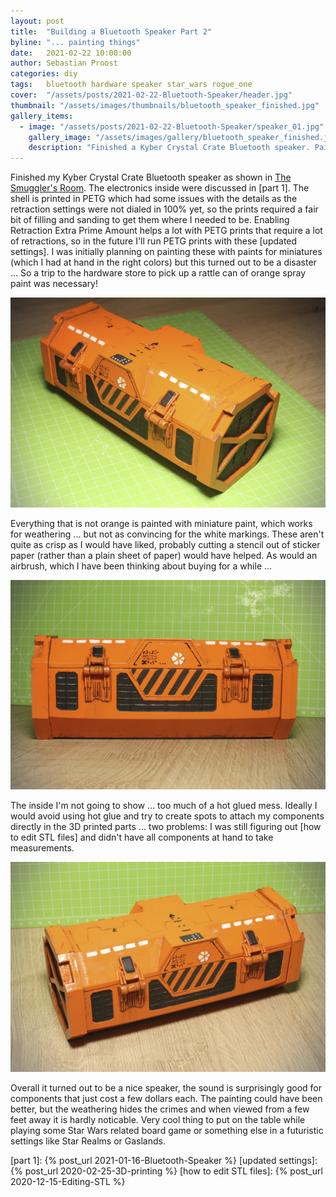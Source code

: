```yaml
---
layout: post
title:  "Building a Bluetooth Speaker Part 2"
byline: "... painting things"
date:   2021-02-22 10:00:00
author: Sebastian Proost
categories: diy
tags:	bluetooth hardware speaker star_wars rogue_one
cover:  "/assets/posts/2021-02-22-Bluetooth-Speaker/header.jpg"
thumbnail: "/assets/images/thumbnails/bluetooth_speaker_finished.jpg"
gallery_items:
  - image: "/assets/posts/2021-02-22-Bluetooth-Speaker/speaker_01.jpg"
    gallery_image: "/assets/images/gallery/bluetooth_speaker_finished.jpg"
    description: "Finished a Kyber Crystal Crate Bluetooth speaker. Paint job is a bit sloppy ... a future project might be a good reason to pick up an airbrush ;-)"
---
```


Finished my Kyber Crystal Crate Bluetooth speaker as shown in [The Smuggler's Room]. The electronics inside were 
discussed in [part 1]. The shell is printed in PETG which had some issues with the details as the retraction settings
were not dialed in 100% yet, so the prints required a fair bit of filling and sanding to get them
where I needed to be. Enabling Retraction Extra Prime Amount helps a lot with PETG prints that require a lot of 
retractions, so in the future I'll run PETG prints with these [updated settings].
I was initially planning on painting these with paints for miniatures (which I had at hand in the right colors) but this 
turned out to be a disaster ... So a trip to the hardware store to pick up a rattle can of orange spray paint was 
necessary!

![Kyber Crystal Crate Bluetooth speaker](/assets/posts/2021-02-22-Bluetooth-Speaker/speaker_01.jpg)

Everything that is not orange is painted with miniature paint, which works for weathering ... but not as convincing for
the white markings. These aren't quite as crisp as I would have liked, probably cutting a stencil out of sticker paper
(rather than a plain sheet of paper) would have helped. As would an airbrush, which I have been thinking about buying
for a while ...

![Kyber Crystal Crate Bluetooth speaker](/assets/posts/2021-02-22-Bluetooth-Speaker/speaker_02.jpg)

The inside I'm not going to show ... too much of a hot glued mess. Ideally I would avoid using hot glue and try to 
create spots to attach my components directly in the 3D printed parts ... two problems: I was still figuring out 
[how to edit STL files] and didn't have all components at hand to take measurements. 

![Kyber Crystal Crate Bluetooth speaker](/assets/posts/2021-02-22-Bluetooth-Speaker/speaker_03.jpg)

Overall it turned out to be a nice speaker, the sound is surprisingly good for components that just cost a few dollars 
each. The painting could have been better, but the weathering hides the crimes and when viewed from a few feet away it
is hardly noticable. Very cool thing to put on the table while playing some Star Wars related board game or something
else in a futuristic settings like Star Realms or Gaslands.

[The Smuggler's Room]: https://www.youtube.com/watch?v=2wUlkyUbZ-I
[part 1]: {% post_url 2021-01-16-Bluetooth-Speaker %}
[updated settings]: {% post_url 2020-02-25-3D-printing %}
[how to edit STL files]: {% post_url 2020-12-15-Editing-STL %}
